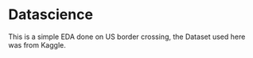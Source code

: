 # Datascience
This is a simple EDA done on US border crossing, the Dataset used here was from Kaggle.
